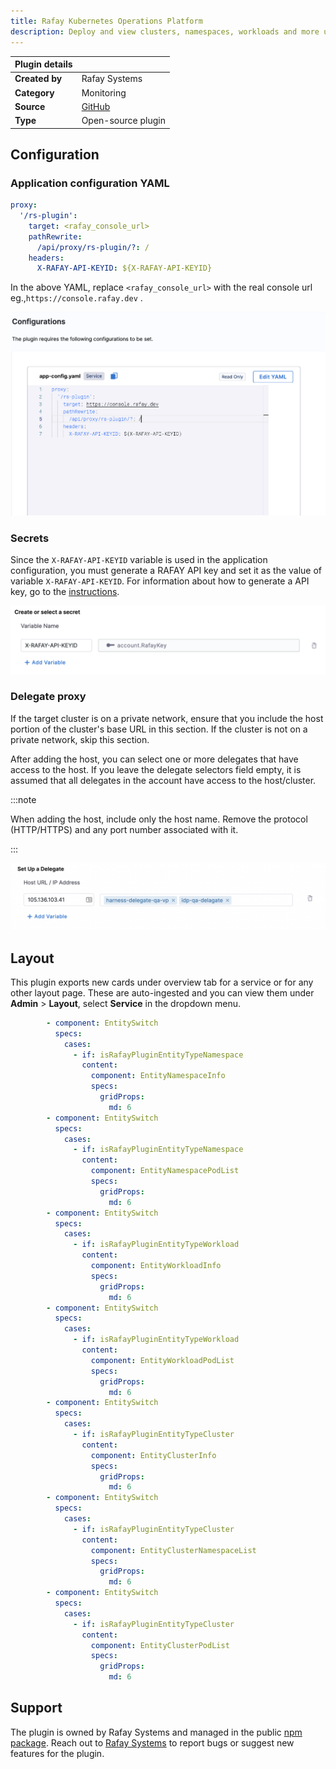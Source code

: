 ```yaml
---
title: Rafay Kubernetes Operations Platform
description: Deploy and view clusters, namespaces, workloads and more using Rafay plugin
---
```


| Plugin details |                                                                                 |
| -------------- | ------------------------------------------------------------------------------- |
| **Created by** | Rafay Systems                                                                         |
| **Category**   | Monitoring                                                                      |
| **Source**     | [GitHub](https://docs.rafay.co/backstage/setup/) |
| **Type**       | Open-source plugin                                                              |

## Configuration

### Application configuration YAML


```yaml
proxy:
  '/rs-plugin':
    target: <rafay_console_url>
    pathRewrite:
      /api/proxy/rs-plugin/?: /
    headers:
      X-RAFAY-API-KEYID: ${X-RAFAY-API-KEYID}
```

In the above YAML, replace `<rafay_console_url>` with the real console url eg.,`https://console.rafay.dev` .

![](./static/rafay-app-config.png)

### Secrets

Since the `X-RAFAY-API-KEYID` variable is used in the application configuration, you must generate a RAFAY API key and set it as the value of variable `X-RAFAY-API-KEYID`. For information about how to generate a API key, go to the [instructions](https://docs.rafay.co/automation/api/apis/#api-keys).

![](./static/rafay-variable.png)

### Delegate proxy

If the target cluster is on a private network, ensure that you include the host portion of the cluster's base URL in this section. If the cluster is not on a private network, skip this section.

After adding the host, you can select one or more delegates that have access to the host. If you leave the delegate selectors field empty, it is assumed that all delegates in the account have access to the host/cluster.

:::note

When adding the host, include only the host name. Remove the protocol (HTTP/HTTPS) and any port number associated with it.

:::

![](./static/plugin-delegate-proxy.png)

## Layout

This plugin exports new cards under overview tab for a service or for any other layout page. These are auto-ingested and you can view them under **Admin** > **Layout**, select **Service** in the dropdown menu. 

```yaml
        - component: EntitySwitch
          specs:
            cases:
              - if: isRafayPluginEntityTypeNamespace
                content:
                  component: EntityNamespaceInfo
                  specs:
                    gridProps:
                      md: 6
        - component: EntitySwitch
          specs:
            cases:
              - if: isRafayPluginEntityTypeNamespace
                content:
                  component: EntityNamespacePodList
                  specs:
                    gridProps:
                      md: 6
        - component: EntitySwitch
          specs:
            cases:
              - if: isRafayPluginEntityTypeWorkload
                content:
                  component: EntityWorkloadInfo
                  specs:
                    gridProps:
                      md: 6
        - component: EntitySwitch
          specs:
            cases:
              - if: isRafayPluginEntityTypeWorkload
                content:
                  component: EntityWorkloadPodList
                  specs:
                    gridProps:
                      md: 6
        - component: EntitySwitch
          specs:
            cases:
              - if: isRafayPluginEntityTypeCluster
                content:
                  component: EntityClusterInfo
                  specs:
                    gridProps:
                      md: 6
        - component: EntitySwitch
          specs:
            cases:
              - if: isRafayPluginEntityTypeCluster
                content:
                  component: EntityClusterNamespaceList
                  specs:
                    gridProps:
                      md: 6
        - component: EntitySwitch
          specs:
            cases:
              - if: isRafayPluginEntityTypeCluster
                content:
                  component: EntityClusterPodList
                  specs:
                    gridProps:
                      md: 6
```

## Support

The plugin is owned by Rafay Systems and managed in the public [npm package](https://www.npmjs.com/package/@rafaysystems/backstage-plugin-rafay/v/0.1.9?activeTab=code). Reach out to [Rafay Systems](https://rafay.co/) to report bugs or suggest new features for the plugin.
